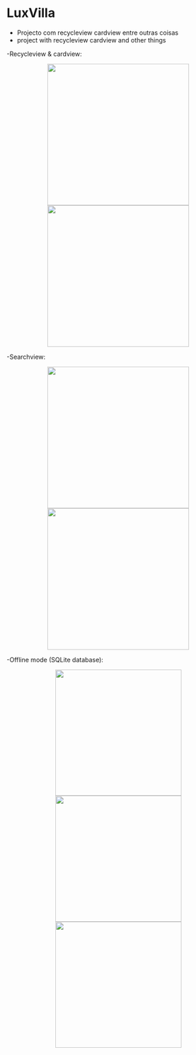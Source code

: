 # LuxVilla
- Projecto com recycleview cardview entre outras coisas
- project with recycleview cardview and other things

-Recycleview & cardview:
<p align="center">
  <img src="http://brunomassa.esy.es/device-2016-04-08-093219.png" width="320"/>
  <img src="http://brunomassa.esy.es/device-2016-02-12-173430.png" width="320"/>
</p>

-Searchview:
<p align="center">
  <img src="http://brunomassa.esy.es/device-2016-04-08-093050.png" width="320"/>
  <img src="http://brunomassa.esy.es/device-2016-02-12-173724.png" width="320"/>
</p>

-Offline mode (SQLite database):
<p align="center">
  <img src="http://brunomassa.esy.es/device-2016-02-02-185306.png" width="285"/>
  <img src="http://brunomassa.esy.es/device-2016-02-12-173759.png" width="285"/>
  <img src="http://brunomassa.esy.es/device-2016-02-12-173549.png" width="285"/>
</p>
